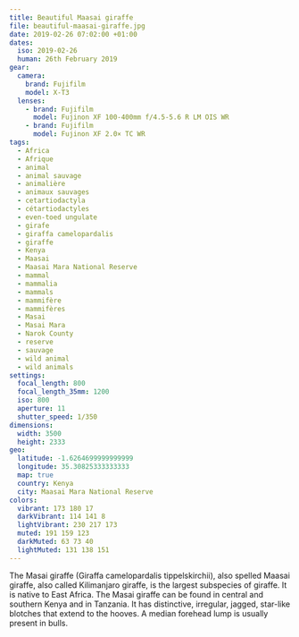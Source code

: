 ```yaml
---
title: Beautiful Maasai giraffe
file: beautiful-maasai-giraffe.jpg
date: 2019-02-26 07:02:00 +01:00
dates:
  iso: 2019-02-26
  human: 26th February 2019
gear:
  camera:
    brand: Fujifilm
    model: X-T3
  lenses:
    - brand: Fujifilm
      model: Fujinon XF 100-400mm f/4.5-5.6 R LM OIS WR
    - brand: Fujifilm
      model: Fujinon XF 2.0× TC WR
tags:
  - Africa
  - Afrique
  - animal
  - animal sauvage
  - animalière
  - animaux sauvages
  - cetartiodactyla
  - cétartiodactyles
  - even-toed ungulate
  - girafe
  - giraffa camelopardalis
  - giraffe
  - Kenya
  - Maasai
  - Maasai Mara National Reserve
  - mammal
  - mammalia
  - mammals
  - mammifère
  - mammifères
  - Masai
  - Masai Mara
  - Narok County
  - reserve
  - sauvage
  - wild animal
  - wild animals
settings:
  focal_length: 800
  focal_length_35mm: 1200
  iso: 800
  aperture: 11
  shutter_speed: 1/350
dimensions:
  width: 3500
  height: 2333
geo:
  latitude: -1.6264699999999999
  longitude: 35.30825333333333
  map: true
  country: Kenya
  city: Maasai Mara National Reserve
colors:
  vibrant: 173 180 17
  darkVibrant: 114 141 8
  lightVibrant: 230 217 173
  muted: 191 159 123
  darkMuted: 63 73 40
  lightMuted: 131 138 151
---
```


The Masai giraffe (Giraffa camelopardalis tippelskirchii), also spelled Maasai giraffe, also called Kilimanjaro giraffe, is the largest subspecies of giraffe. It is native to East Africa. The Masai giraffe can be found in central and southern Kenya and in Tanzania. It has distinctive, irregular, jagged, star-like blotches that extend to the hooves. A median forehead lump is usually present in bulls.
